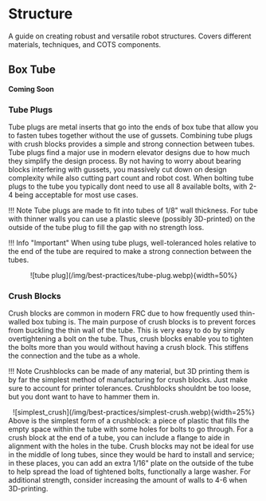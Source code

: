 # Structure

A guide on creating robust and versatile robot structures. Covers different materials, techniques, and COTS components.

<!-- Add round tube, rectangular tube, thin vs thick wall tube -->

## Box Tube

**Coming Soon**

### Tube Plugs

Tube plugs are metal inserts that go into the ends of box tube that allow you to fasten tubes together without the use of gussets. Combining tube plugs with crush blocks provides a simple and strong connection between tubes. Tube plugs find a major use in modern elevator designs due to how much they simplify the design process. By not having to worry about bearing blocks interfering with gussets, you massively cut down on design complexity while also cutting part count and robot cost. When bolting tube plugs to the tube you typically dont need to use all 8 available bolts, with 2-4 being acceptable for most use cases.

!!! Note
    Tube plugs are made to fit into tubes of 1/8" wall thickness. For tube with thinner walls you can use a plastic sleeve (possibly 3D-printed) on the outside of the tube plug to fill the gap with no strength loss.

!!! Info "Important"
    When using tube plugs, well-toleranced holes relative to the end of the tube are required to make a strong connection between the tubes.


<center>![tube plug](/img/best-practices/tube-plug.webp){width=50%}</center>

### Crush Blocks

Crush blocks are common in modern FRC due to how frequently used thin-walled box tubing is. The main purpose of crush blocks is to prevent forces from buckling the thin wall of the tube. This is very easy to do by simply overtightening a bolt on the tube. Thus, crush blocks enable you to tighten the bolts more than you would without having a crush block. This stiffens the connection and the tube as a whole.

!!! Note
    Crushblocks can be made of any material, but 3D printing them is by far the simplest method of manufacturing for crush blocks. Just make sure to account for printer tolerances. Crushblocks shouldnt be too loose, but you dont want to have to hammer them in.

<center>![simplest_crush](/img/best-practices/simplest-crush.webp){width=25%}</center>
Above is the simplest form of a crushblock: a piece of plastic that fills the empty space within the tube with some holes for bolts to go through. For a crush block at the end of a tube, you can include a flange to aide in alignment with the holes in the tube. Crush blocks may not be ideal for use in the middle of long tubes, since they would be hard to install and service; in these places, you can add an extra 1/16" plate on the outside of the tube to help spread the load of tightened bolts, functionally a large washer. For additional strength, consider increasing the amount of walls to 4-6 when 3D-printing.  



<br>
